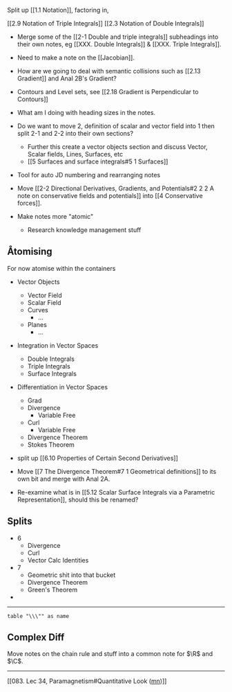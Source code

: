 Split up [[1.1 Notation]], factoring in,

[[2.9 Notation of Triple Integrals]]
[[2.3 Notation of Double Integrals]]

- Merge some of the [[2-1 Double and triple integrals]] subheadings into their own notes, eg [[XXX. Double Integrals]] & [[XXX. Triple Integrals]].

- Need to make a note on the [[Jacobian]].

- How are we going to deal with semantic collisions such as [[2.13 Gradient]] and Anal 2B's Gradient?

- Contours and Level sets, see [[2.18 Gradient is Perpendicular to Contours]]

- What am I doing with heading sizes in the notes.


- Do we want to move 2, definition of scalar and vector field into 1 then split 2-1 and 2-2 into their own sections?
	- Further this create a vector objects section and discuss Vector, Scalar fields, Lines, Surfaces, etc
	- [[5 Surfaces and surface integrals#5 1 Surfaces]]

- Tool for auto JD numbering and rearranging notes


- Move [[2-2 Directional Derivatives, Gradients, and Potentials#2 2 2 A note on conservative fields and potentials]] into [[4 Conservative forces]].


- Make notes more "atomic"
	- Research knowledge management stuff

## Åtomising

For now atomise within the containers

- Vector Objects
	- Vector Field
	- Scalar Field
	- Curves
		- ...
	- Planes
		- ...
- Integration in Vector Spaces
	- Double Integrals
	- Triple Integrals
	- Surface Integrals
- Differentiation in Vector Spaces
	- Grad
	- Divergence
		- Variable Free
	- Curl
		- Variable Free
	- Divergence Theorem
	- Stokes Theorem


- split up [[6.10 Properties of Certain Second Derivatives]]


- Move [[7 The Divergence Theorem#7 1 Geometrical definitions]] to its own bit and merge with Anal 2A.

- Re-examine what is in [[5.12 Scalar Surface Integrals via a Parametric Representation]], should this be renamed?


## Splits
- 6
	- Divergence
	- Curl
	- Vector Calc Identities
- 7
	- Geometric shit into that bucket
	- Divergence Theorem
	- Green's Theorem
- 
[](2.5%20Chain%20Rule%20for%20Real%20Functions.md#%5Ez1mmi2l)

----

```dataview
table "\\\"" as name
```

## Complex Diff

Move notes on the chain rule and stuff into a common note for $\R$ and $\C$.

---

[[083. Lec 34, Paramagnetism#Quantitative Look ([mn](marginnote3app://note/91F7892A-963D-41D9-B86B-00AB9572B9DF))]]